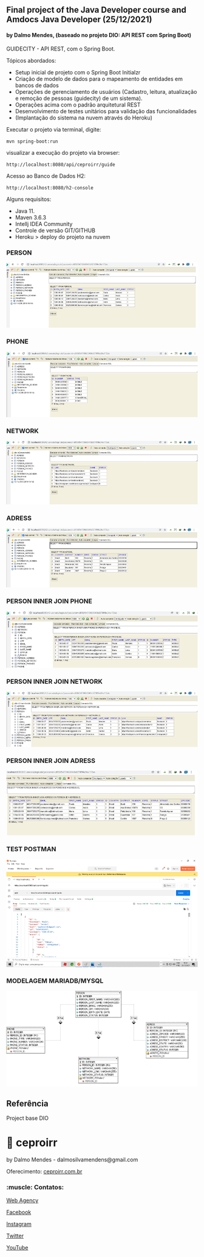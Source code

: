 <h2>Final project of the Java Developer course and Amdocs Java Developer (25/12/2021)</h2>
<h4>by Dalmo Mendes, (baseado no projeto DIO: API REST com Spring Boot)</h4>

GUIDECITY - API REST, com o Spring Boot.

Tópicos abordados:

* Setup inicial de projeto com o Spring Boot Initialzr 
* Criação de modelo de dados para o mapeamento de entidades em bancos de dados
* Operações de gerenciamento de usuários (Cadastro, leitura, atualização e remoção de pessoas (guidecity) de um sistema).
* Operações acima com o padrão arquitetural REST
* Desenvolvimento de testes unitários para validação das funcionalidades
* (Implantação do sistema na nuvem através do Heroku)

Executar o projeto via terminal, digite:

```shell script
mvn spring-boot:run 
```

visualizar a execução do projeto via browser:

```
http://localhost:8080/api/ceproirr/guide
```

Acesso ao Banco de Dados H2:

```
http://localhost:8080/h2-console
```

Alguns requisitos:

* Java 11.
* Maven 3.6.3
* Intellj IDEA Community
* Controle de versão GIT/GITHUB
* Heroku > deploy do projeto na nuvem

<h3>PERSON</h3>
<img src="https://github.com/DalmoMendes/guidecity-api/blob/master/img/PERSON.png" />

<h3>PHONE</h3>
<img src="https://github.com/DalmoMendes/guidecity-api/blob/master/img/PHONE.png" />

<h3>NETWORK</h3>
<img src="https://github.com/DalmoMendes/guidecity-api/blob/master/img/NETWORK.png" />

<h3>ADRESS</h3>
<img src="https://github.com/DalmoMendes/guidecity-api/blob/master/img/ADRESS.png" />

<h3>PERSON INNER JOIN PHONE</h3>
<img src="https://github.com/DalmoMendes/guidecity-api/blob/master/img/PERSON_PHONE_INNER_JOIN.png" />

<h3>PERSON INNER JOIN NETWORK</h3>
<img src="https://github.com/DalmoMendes/guidecity-api/blob/master/img/PERSON_NETWORK_INNER_JOIN.png" />

<h3>PERSON INNER JOIN ADRESS</h3>
<img src="https://github.com/DalmoMendes/guidecity-api/blob/master/img/PERSON_ADRESS_INNER_JOIN.png" />

<h3>TEST POSTMAN</h3>
<img src="https://github.com/DalmoMendes/guidecity-api/blob/master/img/TEST_POSTMAN.png" />

<h3>MODELAGEM MARIADB/MYSQL</h3>
<img src="https://github.com/DalmoMendes/guidecity-api/blob/master/img/MODEL_SQL_MARIADB-MYSQL.png" />

<h2>Referência</h2>
<p>Project base DIO</p>

# :rocket: ceproirr 
<p>by Dalmo Mendes - dalmosilvamendens@gmail.com</p>
<p>Oferecimento: <a href="https://ceproirr.com.br" target="_blank">ceproirr.com.br</a></p>
<h3>:muscle: Contatos:</h3>

<p>   <a href="https://www.ceproirr.com.br/webagency/" target="_blank">Web Agency</a></p>
<p>   <a href="https://facebook.com/ceproir/" target="_blank">Facebook</a></p>
<p>   <a href="https://instagram.com/ceproirr/" target="_blank">Instagram</a></p>
<p>   <a href="https://twitter.com/ceproirr/" target="_blank">Twitter</a></p>
<p>   <a href="https://www.youtube.com/channel/UC9egIn_Xkg2KFD_55mi_r8w" target="_blank">YouTube</a></p>
